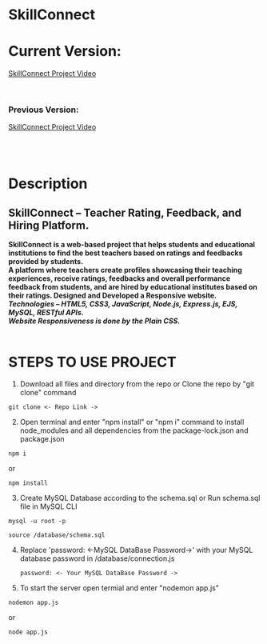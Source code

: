 # SkillConnect

# Current Version:

[SkillConnect Project Video](https://github.com/user-attachments/assets/acdb79e6-6081-4d56-b756-d081d95095c9)

<br><h3>Previous Version:</h3>

[SkillConnect Project Video](https://github.com/user-attachments/assets/101d7d0f-fc0f-424c-9622-e9419e0a6ce1)

<br><br>

# Description

<h2>SkillConnect – Teacher Rating, Feedback, and Hiring Platform.</h2>
<b>SkillConnect is a web-based project that helps students and educational institutions to find the best teachers based on ratings and feedbacks provided by students.<br>
A platform where teachers create profiles showcasing their teaching experiences, receive ratings, feedbacks and overall performance feedback from students, and are hired by educational institutes based on their ratings. Designed and Developed a Responsive website.<br>
<i>Technologies – HTML5, CSS3, JavaScript, Node.js, Express.js, EJS, MySQL, RESTful APIs. <br>
Website Responsiveness is done by the Plain CSS.<br></i></b>
<br>

# STEPS TO USE PROJECT

1. Download all files and directory from the repo or Clone the repo by "git clone" command

```
git clone <- Repo Link ->
```

2. Open terminal and enter "npm install" or "npm i" command to install node_modules and all dependencies from the package-lock.json and package.json

```
npm i
```

or

```
npm install
```

3. Create MySQL Database according to the schema.sql or Run schema.sql file in MySQL CLI

```
mysql -u root -p
```

```
source /database/schema.sql
```

4. Replace 'password: <-MySQL DataBase Password->' with your MySQL database password in /database/connection.js
   ```
   password: <- Your MySQL DataBase Password ->
   ```
5. To start the server open termial and enter "nodemon app.js"

```
nodemon app.js
```

or

```
node app.js
```
